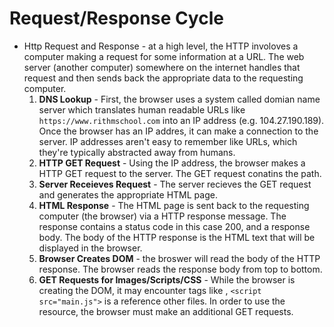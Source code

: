 # Request/Response Cycle

* Http Request and Response - at a high level, the HTTP involoves a computer making a request for some information at a URL. The web server (another computer) somewhere on the internet handles that request and then sends back the appropriate data to the requesting computer. 
	1. **DNS Lookup** - First, the browser uses a system called domian name server which translates human readable URLs like `https://www.rithmschool.com` into an IP address (e.g. 104.27.190.189). Once the browser has an IP addres, it can make a connection to the server. IP addresses aren't easy to remember like URLs, which they're typically abstracted away from humans. 
	2. **HTTP GET Request** - Using the IP address, the browser makes a HTTP GET request to the server. The GET request conatins the path. 
	3. **Server Receieves Request** - The server recieves the GET request and generates the appropriate HTML page. 
	4. **HTML Response** - The HTML page is sent back to the requesting computer (the browser) via a HTTP response message. The response contains a status code in this case 200, and a response body. The body of the HTTP response is the HTML text that will be displayed in the browser. 
	5. **Browser Creates DOM** - the broswer will read the body of the HTTP response. The browser reads the response body from top to bottom. 
	6. **GET Requests for Images/Scripts/CSS** - While the browser is creating the DOM, it may encounter tags like , `<script src="main.js">` is a reference other files. In order to use the resource, the browser must make an additional GET requests. 
